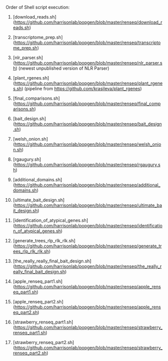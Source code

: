 Order of Shell script execution:

1) [download_reads.sh] (https://github.com/harrisonlab/popgen/blob/master/renseq/download_reads.sh)

2) [transcriptome_prep.sh] (https://github.com/harrisonlab/popgen/blob/master/renseq/transcriptome_prep.sh)

3) [nlr_parser.sh] (https://github.com/harrisonlab/popgen/blob/master/renseq/nlr_parser.sh) (newest unpublished version of NLR Parser)

4) [plant_rgenes.sh] (https://github.com/harrisonlab/popgen/blob/master/renseq/plant_rgenes.sh) (pipeline from https://github.com/krasileva/plant_rgenes)

5) [final_comparisons.sh] (https://github.com/harrisonlab/popgen/blob/master/renseq/final_comparisons.sh)

6) [bait_design.sh] (https://github.com/harrisonlab/popgen/blob/master/renseq/bait_design.sh)

7) [welsh_onion.sh] (https://github.com/harrisonlab/popgen/blob/master/renseq/welsh_onion.sh)

8) [rgaugury.sh] (https://github.com/harrisonlab/popgen/blob/master/renseq/rgaugury.sh)

9) [additional_domains.sh] (https://github.com/harrisonlab/popgen/blob/master/renseq/additional_domains.sh)

19) [ultimate_bait_design.sh] (https://github.com/harrisonlab/popgen/blob/master/renseq/ultimate_bait_design.sh)

11) [identification_of_atypical_genes.sh] (https://github.com/harrisonlab/popgen/blob/master/renseq/identification_of_atypical_genes.sh)

12) [generate_trees_rlp_rlk_rlk.sh] (https://github.com/harrisonlab/popgen/blob/master/renseq/generate_trees_rlp_rlk_rlk.sh)

13) [the_really_really_final_bait_design.sh] (https://github.com/harrisonlab/popgen/blob/master/renseq/the_really_really_final_bait_design.sh)

14) [apple_renseq_part1.sh] (https://github.com/harrisonlab/popgen/blob/master/renseq/apple_renseq_part1.sh)

15) [apple_renseq_part2.sh] (https://github.com/harrisonlab/popgen/blob/master/renseq/apple_renseq_part2.sh)

16) [strawberry_renseq_part1.sh] (https://github.com/harrisonlab/popgen/blob/master/renseq/strawberry_renseq_part1.sh)

17) [strawberry_renseq_part2.sh] (https://github.com/harrisonlab/popgen/blob/master/renseq/strawberry_renseq_part2.sh)
